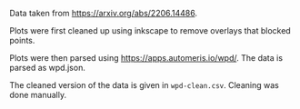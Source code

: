 Data taken from https://arxiv.org/abs/2206.14486.

Plots were first cleaned up using inkscape to remove overlays that blocked points.

Plots were then parsed using https://apps.automeris.io/wpd/.
The data is parsed as wpd.json.

The cleaned version of the data is given in `wpd-clean.csv`.
Cleaning was done manually.
